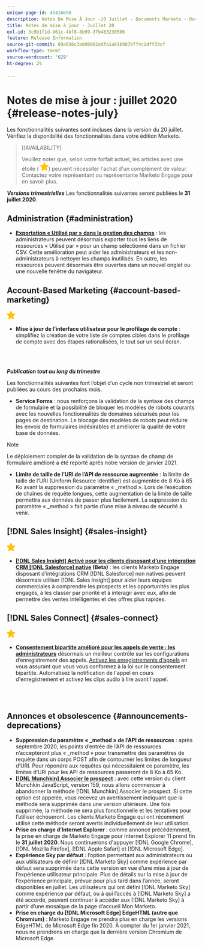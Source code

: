 ```yaml
---
unique-page-id: 45416698
description: Notes De Mise À Jour -20 Juillet - Documents Marketo - Documentation Du Produit
title: Notes de mise à jour - Juillet 20
exl-id: 3c9b1f1d-961c-4bf8-8b99-37b483230506
feature: Release Information
source-git-commit: 09a656c3a0d0002edfa1a61b987bff4c1dff33cf
workflow-type: tm+mt
source-wordcount: '629'
ht-degree: 2%

---
```


# Notes de mise à jour : juillet 2020 {#release-notes-july}

Les fonctionnalités suivantes sont incluses dans la version du 20 juillet. Vérifiez la disponibilité des fonctionnalités dans votre édition Marketo.

>[!AVAILABILITY]
>
>Veuillez noter que, selon votre forfait actuel, les articles avec une étoile ( ![(étoile)](assets/yellow-star.png)) peuvent nécessiter l&#39;achat d&#39;un complément de valeur. Contactez votre représentant ou représentante Marketo Engage pour en savoir plus.

**_Versions trimestrielles_** Les fonctionnalités suivantes seront publiées le **31 juillet 2020**.

## Administration {#administration}

* **[Exportation « Utilisé par » dans la gestion des champs](/help/marketo/product-docs/administration/field-management/export-used-by-data-for-a-field.md)** : les administrateurs peuvent désormais exporter tous les liens de ressources « Utilisé par » pour un champ sélectionné dans un fichier CSV. Cette amélioration peut aider les administrateurs et les non-administrateurs à nettoyer les champs inutilisés. En outre, les ressources peuvent désormais être ouvertes dans un nouvel onglet ou une nouvelle fenêtre du navigateur.

## Account-Based Marketing {#account-based-marketing}

![(étoile)](assets/yellow-star.png)

* **Mise à jour de l’interface utilisateur pour le profilage de compte** : simplifiez la création de votre liste de comptes cibles dans le profilage de compte avec des étapes rationalisées, le tout sur un seul écran.

<br> 

**_Publication tout au long du trimestre_**

Les fonctionnalités suivantes font l’objet d’un cycle non trimestriel et seront publiées au cours des prochains mois.

* **Service Forms** : nous renforçons la validation de la syntaxe des champs de formulaire et la possibilité de bloquer les modèles de robots courants avec les nouvelles fonctionnalités de domaines sécurisés pour les pages de destination. Le blocage des modèles de robots peut réduire les envois de formulaires indésirables et améliorer la qualité de votre base de données.

>[!NOTE]
>
>Le déploiement complet de la validation de la syntaxe de champ de formulaire amélioré a été reporté après notre version de janvier 2021.

* **Limite de taille de l’URI de l’API de ressource augmentée** : la limite de taille de l’URI (Uniform Resource Identifier) est augmentée de 8 Ko à 65 Ko avant la suppression du paramètre « _method ». Lors de l’exécution de chaînes de requête longues, cette augmentation de la limite de taille permettra aux données de passer plus facilement. La suppression du paramètre « _method » fait partie d’une mise à niveau de sécurité à venir.

## [!DNL Sales Insight] {#sales-insight}

![(étoile)](assets/yellow-star.png)

* **[[!DNL Sales Insight] Activé pour les clients disposant d’une intégration CRM  [!DNL Salesforce]  native](/help/marketo/product-docs/marketo-sales-insight/sales-insight-for-non-native-salesforce-integrations.md) (Beta)** : les clients Marketo Engage disposant d’intégrations CRM [!DNL Salesforce] non natives peuvent désormais utiliser [!DNL Sales Insight] pour aider leurs équipes commerciales à comprendre les prospects et les opportunités les plus engagés, à les classer par priorité et à interagir avec eux, afin de permettre des ventes intelligentes et des offres plus rapides.

## [!DNL Sales Connect] {#sales-connect}

![(étoile)](assets/yellow-star.png)

* **[Consentement bipartite amélioré pour les appels de vente : les administrateurs](/help/marketo/product-docs/marketo-sales-connect/phone/two-party-consent-settings.md)** désormais un meilleur contrôle sur les configurations d’enregistrement des appels. [Activez les enregistrements d’appels](/help/marketo/product-docs/marketo-sales-connect/phone/enable-call-recording.md) en vous assurant que vous vous conformez à la loi sur le consentement bipartite. Automatisez la notification de l&#39;appel en cours d&#39;enregistrement et activez les clips audio à lire avant l&#39;appel.

<br> 

## Annonces et obsolescence {#announcements-deprecations}

* **Suppression du paramètre « _method » de l’API de ressources** : après septembre 2020, les points d’entrée de l’API de ressources n’accepteront plus « _method » pour transmettre des paramètres de requête dans un corps POST afin de contourner les limites de longueur d’URI. Pour répondre aux requêtes qui nécessitaient ce paramètre, les limites d’URI pour les API de ressources passeront de 8 Ko à 65 Ko.
* **[[!DNL Munchkin] Associer le prospect](https://developers.marketo.com/blog/deprecation-of-munchkin-associate-lead-method/)** : avec cette version du client Munchkin JavaScript, version 159, nous allons commencer à abandonner la méthode [!DNL Munchkin] Associer le prospect. Si cette option est appelée, vous recevez un avertissement indiquant que la méthode sera supprimée dans une version ultérieure. Une fois supprimée, la méthode ne sera plus fonctionnelle et les tentatives pour l’utiliser échoueront. Les clients Marketo Engage qui ont récemment utilisé cette méthode seront avertis individuellement de leur utilisation.
* **Prise en charge d’Internet Explorer** : comme annoncé précédemment, la prise en charge de Marketo Engage pour Internet Explorer 11 prend fin le **31 juillet 2020**. Nous continuerons d&#39;appuyer [!DNL Google Chrome], [!DNL Mozilla Firefox], [!DNL  Apple Safari] et [!DNL Microsoft Edge].
* **Expérience Sky par défaut** : l’option permettant aux administrateurs ou aux utilisateurs de définir [!DNL Marketo Sky] comme expérience par défaut sera supprimée dans cette version en vue d’une mise à jour de l’expérience utilisateur principale. Plus de détails sur la mise à jour de l’expérience principale, prévue pour plus tard dans l’année, seront disponibles en juillet. Les utilisateurs qui ont défini [!DNL Marketo Sky] comme expérience par défaut, ou à qui l’accès à [!DNL Marketo Sky] a été accordé, peuvent continuer à accéder aux [!DNL Marketo Sky] à partir d’une mosaïque de la page d’accueil Mon Marketo.
* **Prise en charge du [!DNL Microsoft Edge] EdgeHTML (autre que Chromium)** : Marketo Engage ne prendra plus en charge les versions EdgeHTML de Microsoft Edge fin 2020. À compter du 1er janvier 2021, nous ne prendrons en charge que la dernière version Chromium de Microsoft Edge.
